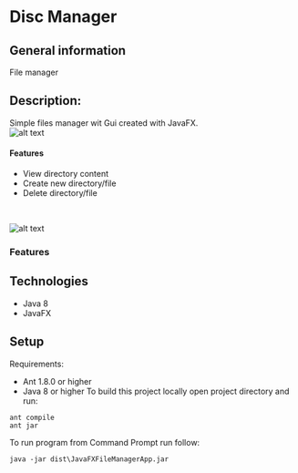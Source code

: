 # Disc Manager

## General information
File manager

## Description:
Simple files manager wit Gui created with JavaFX. <br/>
![alt text](https://user-images.githubusercontent.com/59564753/95370248-c837f280-08d8-11eb-881e-18b40aa68955.png)
#### Features
- View directory content
- Create new directory/file
- Delete directory/file
<br/>

![alt text](https://user-images.githubusercontent.com/59564753/95370242-c706c580-08d8-11eb-8f32-b645be3eb1e7.png)

### Features

## Technologies
- Java 8
- JavaFX

## Setup
Requirements:
- Ant 1.8.0 or higher
- Java 8 or higher
To build this project locally open project directory and run:
```
ant compile 
ant jar
```
To run program from Command Prompt run follow: 
```
java -jar dist\JavaFXFileManagerApp.jar
```
